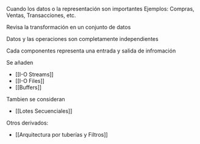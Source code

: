 Cuando los datos o la representación son importantes
Ejemplos: Compras, Ventas, Transacciones, etc.

Revisa la transformación en un conjunto de datos

Datos y las operaciones son completamente independientes

Cada componentes representa una entrada y salida de infromación

Se añaden
* [[I-O Streams]]
* [[I-O Files]]
* [[Buffers]]

Tambien se consideran
* [[Lotes Secuenciales]] 

Otros derivados:
* [[Arquitectura por tuberías y Filtros]]